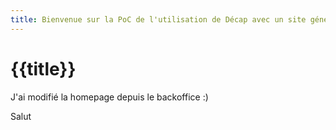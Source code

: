```yaml
---
title: Bienvenue sur la PoC de l'utilisation de Décap avec un site généré par 11ty
---
```

# {{title}}

J'ai modifié la homepage depuis le backoffice :)



Salut

